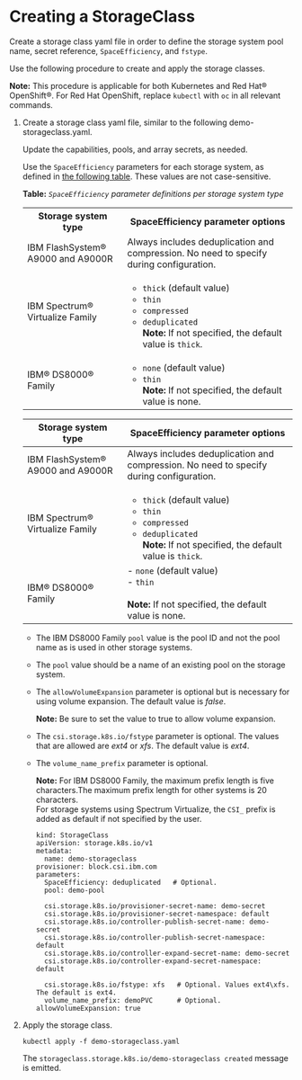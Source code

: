 # Creating a StorageClass

Create a storage class yaml file in order to define the storage system pool name, secret reference, `SpaceEfficiency`, and `fstype`.

Use the following procedure to create and apply the storage classes.

**Note:** This procedure is applicable for both Kubernetes and Red Hat® OpenShift®. For Red Hat OpenShift, replace `kubectl` with `oc` in all relevant commands.

1. Create a storage class yaml file, similar to the following demo-storageclass.yaml.

    Update the capabilities, pools, and array secrets, as needed.

    Use the `SpaceEfficiency` parameters for each storage system, as defined in [the following table](#spaceefficiency). These values are not case-sensitive.

    <table><thead><b><a name="spaceefficiency">Table:</a></b>  <i> <code>SpaceEfficiency</code> parameter definitions per storage system type</i></thead>
      <tbody>
        <tr>
          <th><b>Storage system type</b></th>
          <th><b>SpaceEfficiency parameter options</b></th>
         </tr>
         <tr>
          <td>IBM FlashSystem® A9000 and A9000R</td>
          <td>Always includes deduplication and compression. No need to specify during configuration.</td>
        </tr>
        <tr>
          <td>IBM Spectrum® Virtualize Family</td>
          <td>
            <ul>
            <li><code>thick</code> (default value)</li>
            <li><code>thin</code></li><li><code>compressed</code></li>
            <li><code>deduplicated</code></li>
            <b>Note:</b> If not specified, the default value is <code>thick</code>.</li>
            </ul></td>
        </tr>
        <tr>
          <td>IBM® DS8000® Family</td>
          <td>
            <ul>
            <li><code>none</code> (default value)</li>
            <li><code>thin</code></li>
            <b>Note:</b> If not specified, the default value is none.</li>
            </ul>
            </td>
        </tr>
      </tbody>
     </table> 


      | Storage system type | SpaceEfficiency parameter options |
      | --------------- | -------------------- |
      |IBM FlashSystem® A9000 and A9000R|Always includes deduplication and compression. No need to specify during configuration.|
      |IBM Spectrum® Virtualize Family| <ul><li>`thick` (default value)</li><li>`thin`</li><li>`compressed`</li><li>`deduplicated`</li>**Note:** If not specified, the default value is `thick`.|
      |IBM® DS8000® Family|    -   `none` \(default value\)<br /> - `thin`<br /><br />**Note:** If not specified, the default value is none.|

      -   The IBM DS8000 Family `pool` value is the pool ID and not the pool name as is used in other storage systems.
      -   The `pool` value should be a name of an existing pool on the storage system.
      -   The `allowVolumeExpansion` parameter is optional but is necessary for using volume expansion. The default value is _false_.

          **Note:** Be sure to set the value to true to allow volume expansion.

      -   The `csi.storage.k8s.io/fstype` parameter is optional. The values that are allowed are _ext4_ or _xfs_. The default value is _ext4_.
      -   The `volume_name_prefix` parameter is optional.

          **Note:** For IBM DS8000 Family, the maximum prefix length is five characters.The maximum prefix length for other systems is 20 characters.<br />For storage systems using Spectrum Virtualize, the `CSI_` prefix is added as default if not specified by the user.

          ```screen
          kind: StorageClass
          apiVersion: storage.k8s.io/v1
          metadata:
            name: demo-storageclass
          provisioner: block.csi.ibm.com
          parameters:
            SpaceEfficiency: deduplicated   # Optional.
            pool: demo-pool
          
            csi.storage.k8s.io/provisioner-secret-name: demo-secret
            csi.storage.k8s.io/provisioner-secret-namespace: default
            csi.storage.k8s.io/controller-publish-secret-name: demo-secret
            csi.storage.k8s.io/controller-publish-secret-namespace: default
            csi.storage.k8s.io/controller-expand-secret-name: demo-secret
            csi.storage.k8s.io/controller-expand-secret-namespace: default
          
            csi.storage.k8s.io/fstype: xfs   # Optional. Values ext4\xfs. The default is ext4.
            volume_name_prefix: demoPVC      # Optional.
          allowVolumeExpansion: true
          ```

2.  Apply the storage class.

    ```
    kubectl apply -f demo-storageclass.yaml
    ```

    The `storageclass.storage.k8s.io/demo-storageclass created` message is emitted.


